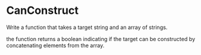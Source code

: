 # CanConstruct

Write a function that takes a target string and an array of strings.

the function returns a boolean indicating if the target can be constructed by concatenating elements from the array.